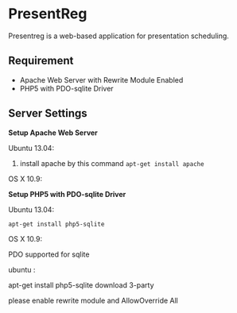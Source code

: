 PresentReg
==========

Presentreg is a web-based application for presentation scheduling.

Requirement
-----------

- Apache Web Server with Rewrite Module Enabled
- PHP5 with PDO-sqlite Driver

Server Settings
---------------

**Setup Apache Web Server**

Ubuntu 13.04:

1. install apache by this command `apt-get install apache`

OS X 10.9:



**Setup PHP5 with PDO-sqlite Driver**

Ubuntu 13.04:

	apt-get install php5-sqlite

OS X 10.9:



PDO supported for sqlite

ubuntu :

apt-get install php5-sqlite
download 3-party

please enable rewrite module and AllowOverride All
